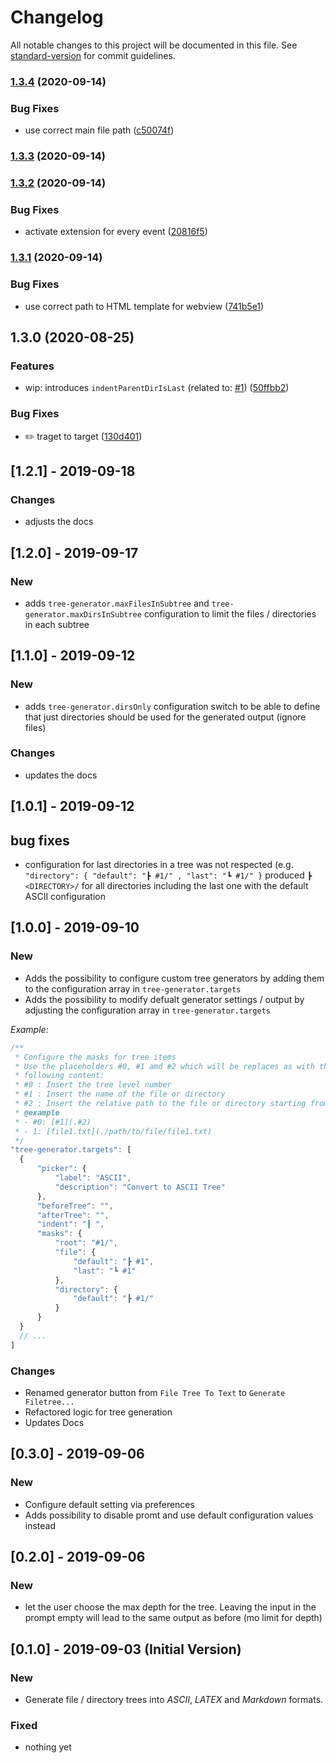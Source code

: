 # Changelog

All notable changes to this project will be documented in this file. See [standard-version](https://github.com/conventional-changelog/standard-version) for commit guidelines.

### [1.3.4](https://github.com/d-koppenhagen/vscode-file-tree-to-text-generator/compare/v1.3.3...v1.3.4) (2020-09-14)


### Bug Fixes

* use correct main file path ([c50074f](https://github.com/d-koppenhagen/vscode-file-tree-to-text-generator/commit/c50074f00ea259aaea477d0c4e15d456263d0e88))

### [1.3.3](https://github.com/d-koppenhagen/vscode-file-tree-to-text-generator/compare/v1.3.2...v1.3.3) (2020-09-14)

### [1.3.2](https://github.com/d-koppenhagen/vscode-file-tree-to-text-generator/compare/v1.3.1...v1.3.2) (2020-09-14)


### Bug Fixes

* activate extension for every event ([20816f5](https://github.com/d-koppenhagen/vscode-file-tree-to-text-generator/commit/20816f53dc1c85474069f93e97a05ce49f0ebea4))

### [1.3.1](https://github.com/d-koppenhagen/vscode-file-tree-to-text-generator/compare/v1.3.0...v1.3.1) (2020-09-14)


### Bug Fixes

* use correct path to HTML template for webview ([741b5e1](https://github.com/d-koppenhagen/vscode-file-tree-to-text-generator/commit/741b5e18de3bbf6e7e4159fdc69bfd4b2f45621d))

## 1.3.0 (2020-08-25)


### Features

* wip: introduces `indentParentDirIsLast` (related to: [#1](https://github.com/d-koppenhagen/vscode-file-tree-to-text-generator/issues/1)) ([50ffbb2](https://github.com/d-koppenhagen/vscode-file-tree-to-text-generator/commit/50ffbb2b6b84f85d82bb17f1bec435bc64250e99))


### Bug Fixes

* :pencil2: traget to target ([130d401](https://github.com/d-koppenhagen/vscode-file-tree-to-text-generator/commit/130d401972c1a7fc28218de04c067eaf4cb864fa))

## [1.2.1] - 2019-09-18

### Changes

- adjusts the docs

## [1.2.0] - 2019-09-17

### New

- adds `tree-generator.maxFilesInSubtree` and `tree-generator.maxDirsInSubtree` configuration to limit the files / directories in each subtree

## [1.1.0] - 2019-09-12

### New

- adds `tree-generator.dirsOnly` configuration switch to be able to define that just directories should be used for the generated output (ignore files)

### Changes

- updates the docs

## [1.0.1] - 2019-09-12

## bug fixes

- configuration for last directories in a tree was not respected (e.g. `"directory": { "default": "┣ #1/" , "last": "┗ #1/" }` produced `┣ <DIRECTORY>/` for all directories including the last one with the default ASCII configuration

## [1.0.0] - 2019-09-10

### New

- Adds the possibility to configure custom tree generators by adding them to the configuration array in `tree-generator.targets`
- Adds the possibility to modify defualt generator settings / output by adjusting the configuration array in `tree-generator.targets`

_Example:_

```js
/**
 * Configure the masks for tree items
 * Use the placeholders #0, #1 amd #2 which will be replaces as with the
 * following content:
 * #0 : Insert the tree level number
 * #1 : Insert the name of the file or directory
 * #2 : Insert the relative path to the file or directory starting from the selected directory
 * @example
 * - #0: [#1](.#2)
 * - 1: [file1.txt](./path/to/file/file1.txt)
 */
"tree-generator.targets": [
  {
      "picker": {
          "label": "ASCII",
          "description": "Convert to ASCII Tree"
      },
      "beforeTree": "",
      "afterTree": "",
      "indent": "┃ ",
      "masks": {
          "root": "#1/",
          "file": {
              "default": "┣ #1",
              "last": "┗ #1"
          },
          "directory": {
              "default": "┣ #1/"
          }
      }
  }
  // ...
]
```

### Changes

- Renamed generator button from `File Tree To Text` to `Generate Filetree...`
- Refactored logic for tree generation
- Updates Docs

## [0.3.0] - 2019-09-06

### New

- Configure default setting via preferences
- Adds possibility to disable promt and use default configuration values instead

## [0.2.0] - 2019-09-06

### New

- let the user choose the max depth for the tree. Leaving the input in the
  prompt empty will lead to the same output as before (mo limit for depth)

## [0.1.0] - 2019-09-03 (Initial Version)

### New

- Generate file / directory trees into _ASCII_, _LATEX_ and _Markdown_ formats.

### Fixed

- nothing yet
